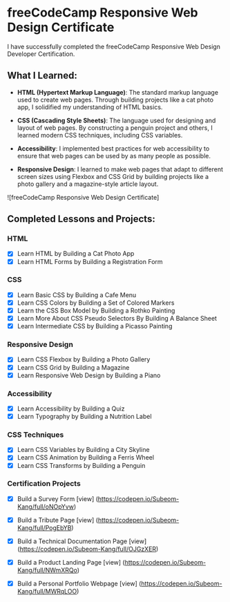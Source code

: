 # freeCodeCamp Responsive Web Design Certificate

I have successfully completed the freeCodeCamp Responsive Web Design Developer Certification.

## What I Learned:

- **HTML (Hypertext Markup Language)**: The standard markup language used to create web pages. Through building projects like a cat photo app, I solidified my understanding of HTML basics.

- **CSS (Cascading Style Sheets)**: The language used for designing and layout of web pages. By constructing a penguin project and others, I learned modern CSS techniques, including CSS variables.

- **Accessibility**: I implemented best practices for web accessibility to ensure that web pages can be used by as many people as possible.

- **Responsive Design**: I learned to make web pages that adapt to different screen sizes using Flexbox and CSS Grid by building projects like a photo gallery and a magazine-style article layout.


![freeCodeCamp Responsive Web Design Certificate]

## Completed Lessons and Projects:

### HTML
- [x] Learn HTML by Building a Cat Photo App
- [x] Learn HTML Forms by Building a Registration Form

### CSS
- [x] Learn Basic CSS by Building a Cafe Menu
- [x] Learn CSS Colors by Building a Set of Colored Markers
- [x] Learn the CSS Box Model by Building a Rothko Painting
- [x] Learn More About CSS Pseudo Selectors By Building A Balance Sheet
- [x] Learn Intermediate CSS by Building a Picasso Painting

### Responsive Design
- [x] Learn CSS Flexbox by Building a Photo Gallery
- [x] Learn CSS Grid by Building a Magazine
- [x] Learn Responsive Web Design by Building a Piano

### Accessibility
- [x] Learn Accessibility by Building a Quiz
- [x] Learn Typography by Building a Nutrition Label

### CSS Techniques
- [x] Learn CSS Variables by Building a City Skyline
- [x] Learn CSS Animation by Building a Ferris Wheel
- [x] Learn CSS Transforms by Building a Penguin

### Certification Projects
- [x] Build a Survey Form [view] (<https://codepen.io/Subeom-Kang/full/oNOpYvw>)
- [x] Build a Tribute Page [view] (<https://codepen.io/Subeom-Kang/full/PogEbYB>)
- [x] Build a Technical Documentation Page [view] (<https://codepen.io/Subeom-Kang/full/OJGzXER>)
- [x] Build a Product Landing Page [view] (<https://codepen.io/Subeom-Kang/full/NWmXRQo>)
- [x] Build a Personal Portfolio Webpage [view] (<https://codepen.io/Subeom-Kang/full/MWRqLOO>)


